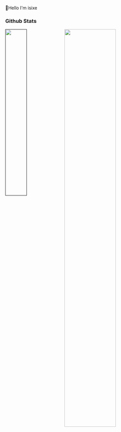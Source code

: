 👋Hello I'm isixe

### Github Stats

<span>

 <a  href="#">

  <img min-device-width="20px" src="https://github-stats.exi.software/api?username=isixe&theme=default&include_all_commits=true&count_private=true&show_icons=true&icon_color=0969da$text_color=575f6a&bg_color=ffffff&hide_title=true" width="56.6%"/>

 </a>

 <a href="">

  <img  align="left" min-device-width="30px" src="https://github-stats.exi.software/api/top-langs/?username=isixe&layout=compact&text_color=575f6a&count_private=true&theme=default" width="36.6%"/>

 </a>

</span>
